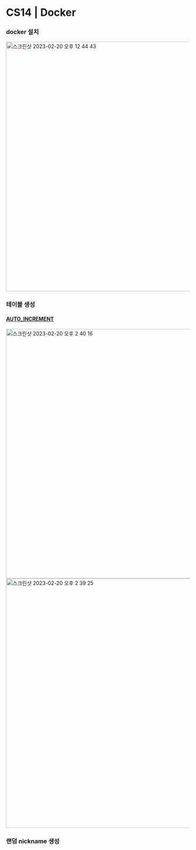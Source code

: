 # CS14 | Docker

### docker 설치
<img width="682" alt="스크린샷 2023-02-20 오후 12 44 43" src="https://user-images.githubusercontent.com/117690393/220004894-578a55a7-f26b-48a7-b8d4-fd0f479575ab.png">

### 테이블 생성
#### [AUTO_INCREMENT](https://patiencelee.tistory.com/600)
<img width="682" alt="스크린샷 2023-02-20 오후 2 40 16" src="https://user-images.githubusercontent.com/117690393/220018328-0876304f-4a7f-45a1-a77d-53f340cad0c3.png">
<img width="682" alt="스크린샷 2023-02-20 오후 2 39 25" src="https://user-images.githubusercontent.com/117690393/220018288-fd32907d-9904-430b-97b1-79d7b46f5845.png">

### 랜덤 nickname 생성

